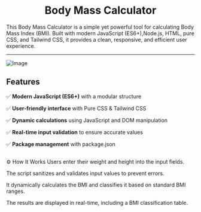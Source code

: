 <h1 align="center">Body Mass Calculator</h1>

<p align="left">This Body Mass Calculator is a simple yet powerful tool for calculating Body Mass Index (BMI).
  Built with modern JavaScript (ES6+),Node.js, HTML, pure CSS, and Tailwind CSS, it provides a clean, responsive,
  and efficient user experience.
<p/>

---

![Image](https://github.com/user-attachments/assets/39ef0233-3034-41c2-8042-0aad4809f51c)

## Features  

✅ **Modern JavaScript (ES6+)** with a modular structure  

✅ **User-friendly interface** with Pure CSS & Tailwind CSS  

✅ **Dynamic calculations** using JavaScript and DOM manipulation  

✅ **Real-time input validation** to ensure accurate values  

✅ **Package management** with package.json  
    
##


##
⚙️ How It Works
Users enter their weight and height into the input fields.

The script sanitizes and validates input values to prevent errors.

It dynamically calculates the BMI and classifies it based on standard BMI ranges.

The results are displayed in real-time, including a BMI classification table.





 
